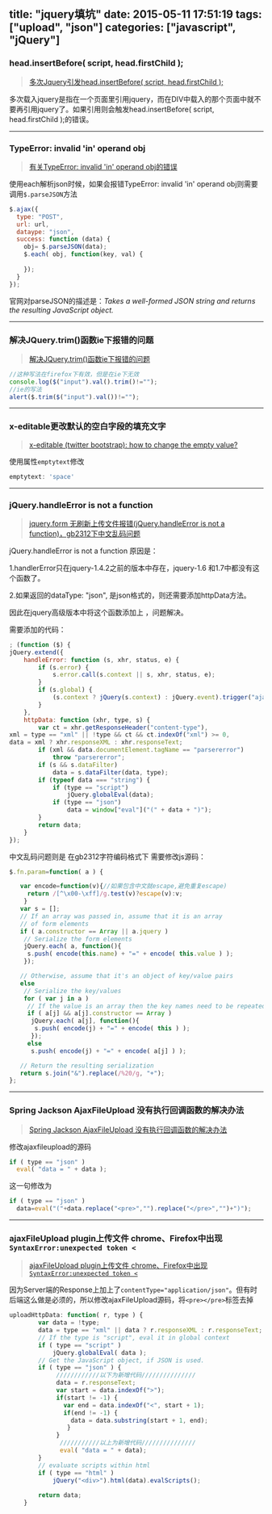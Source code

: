 title: "jquery填坑"
date: 2015-05-11 17:51:19
tags: ["upload", "json"]
categories: ["javascript", "jQuery"]
---

### head.insertBefore( script, head.firstChild ); 

> [多次Jquery引发head.insertBefore( script, head.firstChild ); ](http://blog.csdn.net/diligentcatrich/article/details/5903554)

多次载入jquery是指在一个页面里引用jquery，而在DIV中载入的那个页面中就不要再引用jquery了。如果引用则会触发head.insertBefore( script, head.firstChild );的错误。

----------

### TypeError: invalid 'in' operand obj

> [有关TypeError: invalid 'in' operand obj的错误](http://blog.csdn.net/lwx2615/article/details/9668777)

使用each解析json时候，如果会报错TypeError: invalid 'in' operand obj则需要调用`$.parseJSON`方法
```js
$.ajax({
  type: "POST",
  url: url,
  dataype: "json",
  success: function (data) {
    obj= $.parseJSON(data);
    $.each( obj, function(key, val) {
      
    });
  }
});
```
官网对parseJSON的描述是：*Takes a well-formed JSON string and returns the resulting JavaScript object.*

----------

### 解决JQuery.trim()函数ie下报错的问题

> [解决JQuery.trim()函数ie下报错的问题](http://vsp.iteye.com/blog/1262441)

```js
//这种写法在firefox下有效，但是在ie下无效
console.log($("input").val().trim()!="");
//ie的写法
alert($.trim($("input").val())!="");
```

----------

### x-editable更改默认的空白字段的填充文字

> [x-editable (twitter bootstrap): how to change the empty value?](http://stackoverflow.com/questions/19494605/x-editable-twitter-bootstrap-how-to-change-the-empty-value)

使用属性`emptytext`修改
```js
emptytext: 'space'
```

----

### jQuery.handleError is not a function

> [jquery.form 无刷新上传文件报错(jQuery.handleError is not a function)，gb2312下中文乱码问题](http://hi.baidu.com/wangsen911/item/5ddf775744c44d01e7c4a51a)

jQuery.handleError is not a function 原因是：

1.handlerError只在jquery-1.4.2之前的版本中存在，jquery-1.6 和1.7中都没有这个函数了。

2.如果返回的dataType: "json", 是json格式的，则还需要添加httpData方法。

因此在jquery高级版本中将这个函数添加上 ，问题解决。

需要添加的代码：
```js
; (function ($) {
jQuery.extend({
    handleError: function (s, xhr, status, e) {
        if (s.error) {
            s.error.call(s.context || s, xhr, status, e);
        }
        if (s.global) {
            (s.context ? jQuery(s.context) : jQuery.event).trigger("ajaxError", [xhr, s, e]);
        }
    },
    httpData: function (xhr, type, s) {
        var ct = xhr.getResponseHeader("content-type"),
xml = type == "xml" || !type && ct && ct.indexOf("xml") >= 0,
data = xml ? xhr.responseXML : xhr.responseText;
        if (xml && data.documentElement.tagName == "parsererror")
            throw "parsererror";
        if (s && s.dataFilter)
            data = s.dataFilter(data, type);
        if (typeof data === "string") {
            if (type == "script")
                jQuery.globalEval(data);
            if (type == "json")
                data = window["eval"]("(" + data + ")");
        }
        return data;
    }
});
```

中文乱码问题则是 在gb2312字符编码格式下 需要修改js源码：
```js
$.fn.param=function( a ) {

   var encode=function(v){//如果包含中文就escape,避免重复escape)
     return /[^\x00-\xff]/g.test(v)?escape(v):v;
    }
   var s = [];
   // If an array was passed in, assume that it is an array
   // of form elements
   if ( a.constructor == Array || a.jquery )
    // Serialize the form elements
    jQuery.each( a, function(){
     s.push( encode(this.name) + "=" + encode( this.value ) );
    });

   // Otherwise, assume that it's an object of key/value pairs
   else
    // Serialize the key/values
    for ( var j in a )
     // If the value is an array then the key names need to be repeated
     if ( a[j] && a[j].constructor == Array )
      jQuery.each( a[j], function(){
       s.push( encode(j) + "=" + encode( this ) );
      });
     else
      s.push( encode(j) + "=" + encode( a[j] ) );

   // Return the resulting serialization
   return s.join("&").replace(/%20/g, "+");
};
```

----

### Spring Jackson AjaxFileUpload 没有执行回调函数的解决办法

> [Spring Jackson AjaxFileUpload 没有执行回调函数的解决办法](http://www.iteye.com/topic/1118960)

修改ajaxfileupload的源码
```js
if ( type == "json" )
  eval( "data = " + data );
```
这一句修改为
```js
if ( type == "json" )
  data=eval("("+data.replace("<pre>","").replace("</pre>","")+")");
```

----------

### ajaxFileUpload plugin上传文件 chrome、Firefox中出现`SyntaxError:unexpected token <`

> [ajaxFileUpload plugin上传文件 chrome、Firefox中出现`SyntaxError:unexpected token <`](http://liwx2000.iteye.com/blog/1540321)

因为Server端的Response上加上了`contentType="application/json"`。但有时后端这么做是必须的，所以修改ajaxFileUpload源码，将`<pre></pre>`标签去掉
```js
uploadHttpData: function( r, type ) {  
        var data = !type;  
        data = type == "xml" || data ? r.responseXML : r.responseText;  
        // If the type is "script", eval it in global context  
        if ( type == "script" )  
            jQuery.globalEval( data );  
        // Get the JavaScript object, if JSON is used.  
        if ( type == "json" ) {  
             ////////////以下为新增代码///////////////  
             data = r.responseText;  
             var start = data.indexOf(">");  
             if(start != -1) {  
               var end = data.indexOf("<", start + 1);  
               if(end != -1) {  
                 data = data.substring(start + 1, end);  
                }  
             }  
              ///////////以上为新增代码///////////////  
              eval( "data = " + data);  
        }  
        // evaluate scripts within html  
        if ( type == "html" )  
            jQuery("<div>").html(data).evalScripts();  
  
        return data;  
    }
```
